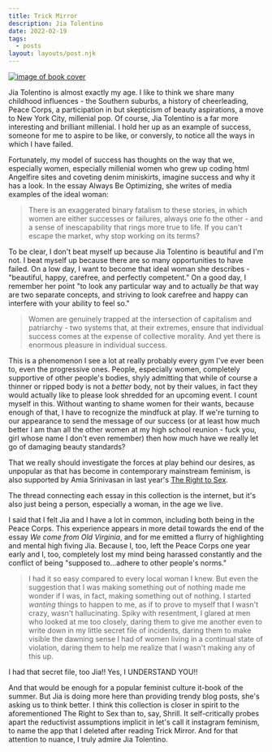 ```yaml
---
title: Trick Mirror
description: Jia Tolentino
date: 2022-02-19
tags: 
  - posts
layout: layouts/post.njk
---
```



[![image of book cover](https://images-us.bookshop.org/ingram/9780525510567.jpg?height=500&v=v2)](https://bookshop.org/books/trick-mirror-reflections-on-self-delusion/9780525510567)

Jia Tolentino is almost exactly my age. I like to think we share many childhood influences - the Southern suburbs, a history of cheerleading, Peace Corps, a participation in but skepticism of beauty aspirations, a move to New York City, millenial pop. Of course, Jia Tolentino is a far more interesting and brilliant millenial. I hold her up as an example of success, someone for me to aspire to be like, or conversly, to notice all the ways in which I have failed.

Fortunately, my model of success has thoughts on the way that we, especially women, especially millenial women who grew up coding html Angelfire sites and coveting denim miniskirts, imagine success and why it has a look. In the essay Always Be Optimizing, she writes of media examples of the ideal woman:
> There is an exaggerated binary fatalism to these stories, in which women are either successes or failures, always one fo the other - and a sense of inescapability that rings more true to life. If you can't escape the market, why stop working on its terms?

To be clear, I don't beat myself up because Jia Tolentino is beautiful and I'm not. I beat myself up because there are so many opportunities to have failed. On a low day, I want to become that ideal woman she describes - "beautiful, happy, carefree, and perfectly competent." On a good day, I remember her point "to look any particular way and to actually *be* that way are two separate concepts, and striving to look carefree and happy can interfere with  your ability to feel so."


> Women are genuinely trapped at the intersection of capitalism and patriarchy - two systems that, at their extremes, ensure that individual success comes at the expense of collective morality. And yet there is enormous pleasure in individual success.

This is a phenomenon I see a lot at really probably every gym I've ever been to, even the progressive ones. People, especially women, completely supportive of other people's bodies, shyly admitting that while of course a thinner or ripped body is not a *better* body, not by their values, in fact they would actually like to please look shredded for an upcoming event. I count myself in this. Without wanting to shame women for their wants, because enough of that, I have to recognize the mindfuck at play. If we're turning to our appearance to send the message of our success (or at least how much better I am than all the other women at my high school reunion - fuck you, girl whose name I don't even remember) then how much have we really let go of damaging beauty standards?

That we really should investigate the forces at play behind our desires, as unpopular as that has become in contemporary mainstream feminism, is also supported by Amia Srinivasan in last year's [The Right to Sex](https://bookshop.org/books/the-right-to-sex-feminism-in-the-twenty-first-century/9780374248529).


The thread connecting each essay in this collection is the internet, but it's also just being a person, especially a woman, in the age we live.

I said that I felt Jia and I have a lot in common, including both being in the Peace Corps. This experience appears in more detail towards the end of the essay *We come from Old Virginia*, and for me emitted a flurry of highlighting and mental high fiving Jia. Because I, too, left the Peace Corps one year early and I, too, completely lost my mind being harassed constantly and the conflict of being "supposed to...adhere to other people's norms."

> I had it so easy compared to every local woman I knew. But even the suggestion that I was making something out of nothing made me wonder if I was, in fact, making something out of nothing. I started *wanting* things to happen to me, as if to prove to myself that I wasn't crazy, wasn't hallucinating. Spiky with resentment, I glared at men who looked at me too closely, daring them to give me another even to write down in my little secret file of incidents, daring them to make visible the dawning sense I had of women living in a continual state of violation, daring them to help me realize that I wasn't making any of this up.

I had that secret file, too Jia!! Yes, I UNDERSTAND YOU!!

And that would be enough for a popular feminist culture it-book of the summer. But Jia is doing more here than providing trendy blog posts, she's asking us to think better. I think this collection is closer in spirit to the aforementioned The Right to Sex than to, say, Shrill. It self-critically probes apart the reductivist assumptions implicit in let's call it instagram feminism, to name the app that I deleted after reading Trick Mirror. And for that attention to nuance, I truly admire Jia Tolentino.

<!-- I can't communicate how it moved me to finally confirm that yes, this confusion, this experience was real. Jia connects it to the larger frustrations of trying to content with sexual assualt, culturally, but let me tell you just that after I read this piece, I deleted Instagram from my phone.  -->